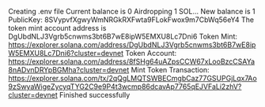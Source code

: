 Creating .env file
Current balance is 0
Airdropping 1 SOL...
New balance is 1
PublicKey: 8SVypvfXgwyWmNRGkRXFwta9FLokFwox9m7CbWq56eY4
The token mint account address is DgUbdNLJ3Vgrb5cnwms3bt6B7wE8ipW5EMXU8Lc7Dni6
Token Mint: https://explorer.solana.com/address/DgUbdNLJ3Vgrb5cnwms3bt6B7wE8ipW5EMXU8Lc7Dni6?cluster=devnet
Token Account: https://explorer.solana.com/address/8fSHg64uAZpsCCW67xLooBzcCSAYa8nADvnDRYpBGMha?cluster=devnet
Mint Token Transaction: https://explorer.solana.com/tx/2qQgLMQTSWBECmgbCaz77GSUPGjLqx7Ao9zSwyaWigeZycyqTYG2C9e9P4t3wcmp86dcavAp7765qEJVFaLi2zhV?cluster=devnet
Finished successfully